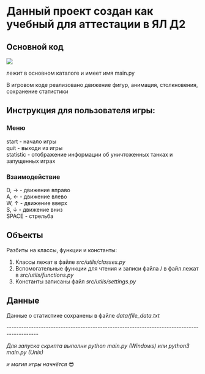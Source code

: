 <h1>Данный проект создан как учебный для аттестации в ЯЛ Д2</h1>
<h2>Основной код</h2>
<image src="https://github.com/TanzhorRIK/tanks/assets/128683887/3e85bd74-d3d0-4fac-8d4b-0dce638d6ba0">


<p>
    лежит в основном каталоге и имеет имя main.py
</p>

<p>В игровом коде реализовано движение фигур, анимация, столкновения, сохранение статистики</p>
<h2>Инструкция для пользователя игры:</h2>
<h3> Меню</h3>
<p>start - начало игры<br>
quit - выходи из игры<br>
statistic - отображение информации об уничтоженных танках и запущенных играх</p>
<h3> Взаимодействие</h3>
<p>D, →  -  движение вправо<br>
   A, ←  -  движение влево<br>
   W, ↑  -  движение вверх<br>
   S, ↓  -  движение вниз <br>
   SPACE - стрельба
</p>
<h2>Объекты</h2>
<p>Разбиты на классы, функции и константы:</p>
    <ol>
        <li>Классы лежат в файле <i>src/utils/classes.py</i></li>
        <li>Вспомогательные функции для чтения и записи файла / в файл лежат в <i>src/utils/functions.py</i></li>
        <li>Константы записаны файл <i>src/utils/settings.py</i></li>
    </ol>
<h2>Данные</h2>
<p>Данные о статистике сохранены в файле <i>data/file_data.txt</i></p>
-------------------------------------------------------------------------------------------
<p><i>Для запуска скрипта выполни python main.py (Windows) или python3 main.py (Unix)<br>

и магия игры начнётся</i> 😎</p>
